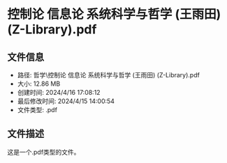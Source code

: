 ﻿# 控制论 信息论 系统科学与哲学 (王雨田) (Z-Library).pdf

## 文件信息
- 路径: 哲学\控制论 信息论 系统科学与哲学 (王雨田) (Z-Library).pdf
- 大小: 12.86 MB
- 创建时间: 2024/4/16 17:08:12
- 最后修改时间: 2024/4/15 14:00:54
- 文件类型: .pdf

## 文件描述
这是一个.pdf类型的文件。

